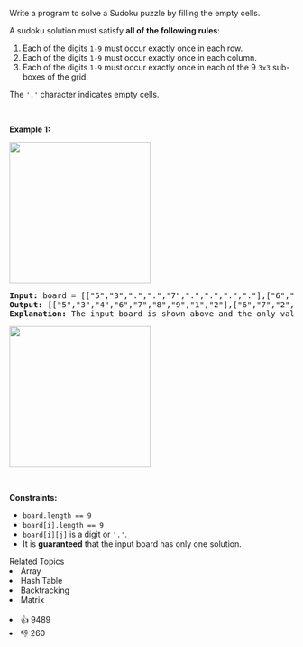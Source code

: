 <p>Write a program to solve a Sudoku puzzle by filling the empty cells.</p>

<p>A sudoku solution must satisfy <strong>all of the following rules</strong>:</p>

<ol> 
 <li>Each of the digits <code>1-9</code> must occur exactly once in each row.</li> 
 <li>Each of the digits <code>1-9</code> must occur exactly once in each column.</li> 
 <li>Each of the digits <code>1-9</code> must occur exactly once in each of the 9 <code>3x3</code> sub-boxes of the grid.</li> 
</ol>

<p>The <code>'.'</code> character indicates empty cells.</p>

<p>&nbsp;</p> 
<p><strong class="example">Example 1:</strong></p> 
<img src="https://upload.wikimedia.org/wikipedia/commons/thumb/f/ff/Sudoku-by-L2G-20050714.svg/250px-Sudoku-by-L2G-20050714.svg.png" style="height:250px; width:250px" /> 
<pre>
<strong>Input:</strong> board = [["5","3",".",".","7",".",".",".","."],["6",".",".","1","9","5",".",".","."],[".","9","8",".",".",".",".","6","."],["8",".",".",".","6",".",".",".","3"],["4",".",".","8",".","3",".",".","1"],["7",".",".",".","2",".",".",".","6"],[".","6",".",".",".",".","2","8","."],[".",".",".","4","1","9",".",".","5"],[".",".",".",".","8",".",".","7","9"]]
<strong>Output:</strong> [["5","3","4","6","7","8","9","1","2"],["6","7","2","1","9","5","3","4","8"],["1","9","8","3","4","2","5","6","7"],["8","5","9","7","6","1","4","2","3"],["4","2","6","8","5","3","7","9","1"],["7","1","3","9","2","4","8","5","6"],["9","6","1","5","3","7","2","8","4"],["2","8","7","4","1","9","6","3","5"],["3","4","5","2","8","6","1","7","9"]]
<strong>Explanation:</strong>&nbsp;The input board is shown above and the only valid solution is shown below:
</pre>

<img src="https://upload.wikimedia.org/wikipedia/commons/thumb/3/31/Sudoku-by-L2G-20050714_solution.svg/250px-Sudoku-by-L2G-20050714_solution.svg.png" style="height:250px; width:250px" />

<p>&nbsp;</p> 
<p><strong>Constraints:</strong></p>

<ul> 
 <li><code>board.length == 9</code></li> 
 <li><code>board[i].length == 9</code></li> 
 <li><code>board[i][j]</code> is a digit or <code>'.'</code>.</li> 
 <li>It is <strong>guaranteed</strong> that the input board has only one solution.</li> 
</ul>

<div><div>Related Topics</div><div><li>Array</li><li>Hash Table</li><li>Backtracking</li><li>Matrix</li></div></div><br><div><li>👍 9489</li><li>👎 260</li></div>